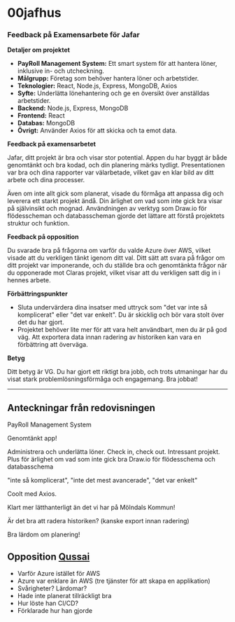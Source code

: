 # 00jafhus
### Feedback på Examensarbete för Jafar

**Detaljer om projektet**

- **PayRoll Management System:** Ett smart system för att hantera löner, inklusive in- och utcheckning.
- **Målgrupp:** Företag som behöver hantera löner och arbetstider.
- **Teknologier:** React, Node.js, Express, MongoDB, Axios 
- **Syfte:** Underlätta lönehantering och ge en översikt över anställdas arbetstider.
- **Backend:** Node.js, Express, MongoDB
- **Frontend:** React
- **Databas:** MongoDB
- **Övrigt:** Använder Axios för att skicka och ta emot data.

**Feedback på examensarbetet**

Jafar, ditt projekt är bra och visar stor potential. Appen du har byggt är både genomtänkt och bra kodad, och din planering märks tydligt. Presentationen var bra och dina rapporter var välarbetade, vilket gav en klar bild av ditt arbete och dina processer.

Även om inte allt gick som planerat, visade du förmåga att anpassa dig och leverera ett starkt projekt ändå. Din ärlighet om vad som inte gick bra visar på självinsikt och mognad. Användningen av verktyg som Draw.io för flödesscheman och databasscheman gjorde det lättare att förstå projektets struktur och funktion.

**Feedback på opposition**

Du svarade bra på frågorna om varför du valde Azure över AWS, vilket visade att du verkligen tänkt igenom ditt val. Ditt sätt att svara på frågor om ditt projekt var imponerande, och du ställde bra och genomtänkta frågor när du opponerade mot Claras projekt, vilket visar att du verkligen satt dig in i hennes arbete.

**Förbättringspunkter**

- Sluta undervärdera dina insatser med uttryck som "det var inte så komplicerat" eller "det var enkelt". Du är skicklig och bör vara stolt över det du har gjort.
- Projektet behöver lite mer för att vara helt användbart, men du är på god väg. Att exportera data innan radering av historiken kan vara en förbättring att överväga.

**Betyg**

Ditt betyg är VG. Du har gjort ett riktigt bra jobb, och trots utmaningar har du visat stark problemlösningsförmåga och engagemang. Bra jobbat!

---

## Anteckningar från redovisningen

PayRoll Management System

Genomtänkt app!

Administrera och underlätta löner. Check in, check out.
Intressant projekt.
Plus för ärlighet om vad som inte gick bra
Draw.io för flödesschema och databasschema

"inte så komplicerat", "inte det mest avancerade", "det var enkelt"

Coolt med Axios.

Klart mer lätthanterligt än det vi har på Mölndals Kommun!

Är det bra att radera historiken? (kanske export innan radering)

Bra lärdom om planering!

## Opposition [Qussai](Qussai.md)

- Varför Azure istället för AWS
- Azure var enklare än AWS (tre tjänster för att skapa en applikation)
- Svårigheter? Lärdomar?
- Hade inte planerat tillräckligt bra
- Hur löste han CI/CD?
- Förklarade hur han gjorde
